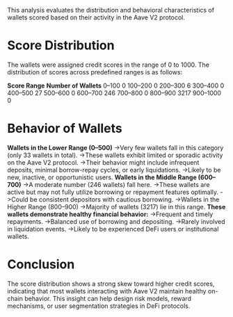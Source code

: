 This analysis evaluates the distribution and behavioral characteristics of wallets scored based on their activity in the Aave V2 protocol.

# Score Distribution
The wallets were assigned credit scores in the range of 0 to 1000. The distribution of scores across predefined ranges is as follows:

**Score Range**	     **Number of Wallets**
    0–100	           0
    100–200	         0
    200–300	         6
    300–400	         0
    400–500	         27
    500–600	         0
    600–700	         246
    700–800	         0
    800–900	         3217
    900–1000	       0

# Behavior of Wallets
**Wallets in the Lower Range (0–500)**
   ->Very few wallets fall in this category (only 33 wallets in total).
   ->These wallets exhibit limited or sporadic activity on the Aave V2 protocol.
   ->Their behavior might include infrequent deposits, minimal borrow-repay cycles, or early liquidations.
   ->Likely to be new, inactive, or opportunistic users.
**Wallets in the Middle Range (600–700)**
   ->A moderate number (246 wallets) fall here.
   ->These wallets are active but may not fully utilize borrowing or repayment features optimally.
   ->Could be consistent depositors with cautious borrowing.
   ->Wallets in the Higher Range (800–900)
   ->Majority of wallets (3217) lie in this range.
**These wallets demonstrate healthy financial behavior:**
   ->Frequent and timely repayments.
   ->Balanced use of borrowing and depositing.
   ->Rarely involved in liquidation events.
   ->Likely to be experienced DeFi users or institutional wallets.
   
# Conclusion
The score distribution shows a strong skew toward higher credit scores, indicating that most wallets interacting with Aave V2 maintain healthy on-chain behavior. This insight can help design risk models, reward mechanisms, or user segmentation strategies in DeFi protocols.

